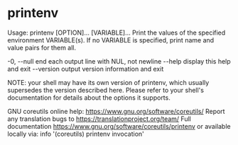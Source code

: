 # printenv

Usage: printenv [OPTION]... [VARIABLE]...
Print the values of the specified environment VARIABLE(s).
If no VARIABLE is specified, print name and value pairs for them all.

  -0, --null     end each output line with NUL, not newline
      --help     display this help and exit
      --version  output version information and exit

NOTE: your shell may have its own version of printenv, which usually supersedes
the version described here.  Please refer to your shell's documentation
for details about the options it supports.

GNU coreutils online help: <https://www.gnu.org/software/coreutils/>
Report any translation bugs to <https://translationproject.org/team/>
Full documentation <https://www.gnu.org/software/coreutils/printenv>
or available locally via: info '(coreutils) printenv invocation'
